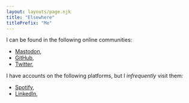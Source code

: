```yaml
---
layout: layouts/page.njk
title: "Elsewhere"
titlePrefix: "Me"
---
```


I can be found in the following online communities:

* <a href="https://mastodon.social/@davidpham5">Mastodon</a>,
* <a href="https://github.com/davidpham5">GitHub</a>,
* <a href="https://twitter.com/davidpham5">Twitter</a>,

I have accounts on the following platforms, but I <em>infrequently</em> visit them:

* [Spotify](https://open.spotify.com/user/davidpham5),
* [LinkedIn](https://linkedin.com/in/davidmpham),
